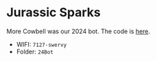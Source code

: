 # Jurassic Sparks

More Cowbell was our 2024 bot. The code is [here](https://github.com/longmetal7127/morecowbell).

- WIFI: `7127-swervy`
- Folder: `24Bot`
